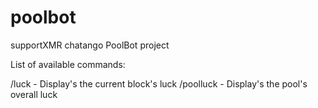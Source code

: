 # poolbot
supportXMR chatango PoolBot project

List of available commands:

/luck		- Display's the current block's luck
/poolluck	- Display's the pool's overall luck
